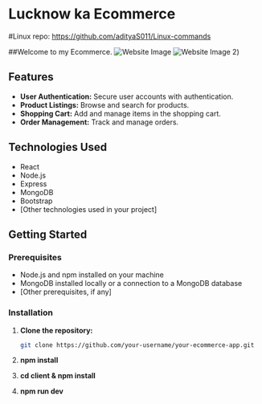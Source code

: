 # Lucknow ka Ecommerce
#Linux repo: https://github.com/adityaS011/Linux-commands

##Welcome to my Ecommerce.
![Website Image]([URL](https://drive.google.com/file/d/16AESwjupMVUwpnQmUrOVecOTFy1-h4yL/view?usp=drive_link))
![Website Image 2]([URL](https://drive.google.com/file/d/16t3RootfjggZdPgJpuEXYCmhYRKUGf_A/view?usp=sharing)))
## Features

- **User Authentication:** Secure user accounts with authentication.
- **Product Listings:** Browse and search for products.
- **Shopping Cart:** Add and manage items in the shopping cart.
- **Order Management:** Track and manage orders.

## Technologies Used

- React
- Node.js
- Express
- MongoDB
- Bootstrap
- [Other technologies used in your project]

## Getting Started

### Prerequisites

- Node.js and npm installed on your machine
- MongoDB installed locally or a connection to a MongoDB database
- [Other prerequisites, if any]

### Installation

1. **Clone the repository:**

   ```bash
   git clone https://github.com/your-username/your-ecommerce-app.git

2. **npm install**

2. **cd client & npm install**

4. **npm run dev**

   
